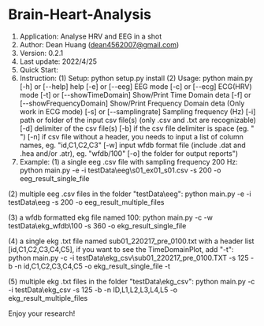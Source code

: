 # Brain-Heart-Analysis
1. Application: Analyse HRV and EEG in a shot 
2. Author: Dean Huang (dean4562007@gmail.com)
3. Version: 0.2.1 
4. Last update: 2022/4/25
5. Quick Start:
6. Instruction:
(1) Setup: python setup.py install
(2) Usage: python main.py
		   [-h] or [--help] help
	     [-e] or [--eeg] EEG mode
		   [-c] or [--ecg] ECG(HRV) mode
		   [-t] or [--showTimeDomain] Show/Print Time Domain deta
		   [-f] or [--showFrequencyDomain] Show/Print Frequency Domain deta (Only work in ECG mode)
		   [-s] or [--samplingrate] Sampling frequency (Hz)
		   [-i] path or folder of the input csv file(s) (only .csv and .txt are recognizable)
		   [-d] delimiter of the csv file(s)
		   [-b] if the csv file delimiter is space (eg. " ")
		   [-n] if csv file without a header, you needs to input a list of column names, eg. "id,C1,C2,C3"
		   [-w] input wfdb format file (include .dat and .hea and/or .atr), eg. "wfdb/100"
		   [-o] the folder for output reports")
7. Example:
(1) a single eeg .csv file with sampling frequency 200 Hz:
python main.py -e -i testData\eeg\s01_ex01_s01.csv -s 200 -o eeg_result_single_file

(2) multiple eeg .csv files in the folder "testData\eeg":
python main.py -e -i testData\eeg -s 200 -o eeg_result_multiple_files

(3) a wfdb formatted ekg file named 100:
python main.py -c -w testData\ekg_wfdb\100 -s 360 -o ekg_result_single_file

(4) a single ekg .txt file named sub01_220217_pre_0100.txt with a header list [id,C1,C2,C3,C4,C5], if you want to see the TimeDomainPlot, add "-t":
python main.py -c -i testData\ekg_csv\sub01_220217_pre_0100.TXT -s 125 -b -n id,C1,C2,C3,C4,C5 -o ekg_result_single_file -t

(5) multiple ekg .txt files in the folder "testData\ekg_csv":
python main.py -c -i testData\ekg_csv -s 125 -b -n ID,L1,L2,L3,L4,L5 -o ekg_result_multiple_files

Enjoy your research!
